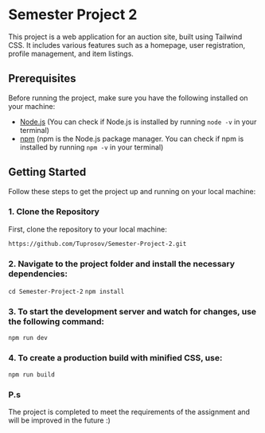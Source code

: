 # Semester Project 2

This project is a web application for an auction site, built using Tailwind CSS. It includes various features such as a homepage, user registration, profile management, and item listings.

## Prerequisites

Before running the project, make sure you have the following installed on your machine:

- [Node.js](https://nodejs.org/) (You can check if Node.js is installed by running `node -v` in your terminal)
- [npm](https://www.npmjs.com/) (npm is the Node.js package manager. You can check if npm is installed by running `npm -v` in your terminal)

## Getting Started

Follow these steps to get the project up and running on your local machine:

### 1. Clone the Repository

First, clone the repository to your local machine:

`https://github.com/Tuprosov/Semester-Project-2.git`

### 2. Navigate to the project folder and install the necessary dependencies:
`cd Semester-Project-2`
`npm install`

### 3. To start the development server and watch for changes, use the following command:
`npm run dev`

### 4. To create a production build with minified CSS, use:
`npm run build`
### P.s
The project is completed to meet the requirements of the assignment and will be improved in the future :) 
